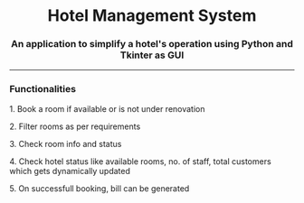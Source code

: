 <h1 align="center">Hotel Management System</h1>
<h3 align="center">An application to simplify a hotel's operation using Python and Tkinter as GUI</h3>

------------------------------------------------------------------------------------------------------
<h3>Functionalities</h3>
<p>1. Book a room if available or is not under renovation</p>
<p>2. Filter rooms as per requirements</p>
<p>3. Check room info and status</p>
<p>4. Check hotel status like available rooms, no. of staff, total customers which gets dynamically updated</p>
<p>5. On successfull booking, bill can be generated</p>

